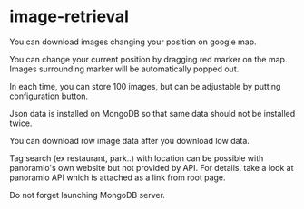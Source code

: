 # image-retrieval

You can download images changing your position on google map.

You can change your current position by dragging red marker on the map. Images surrounding marker will be automatically popped out.

In each time, you can store 100 images, but can be adjustable by putting configuration button.

Json data is installed on MongoDB so that same data should not be installed twice.

You can download row image data after you download low data. 

Tag search (ex restaurant, park..) with location can be possible with panoramio's own website but not provided by API.
For details, take a look at panoramio API which is attached as a link from root page.

Do not forget launching MongoDB server.
